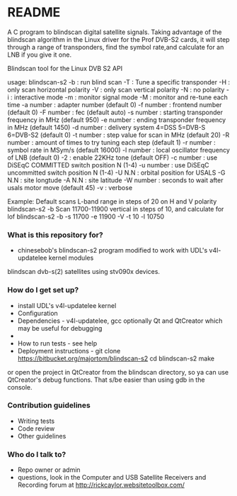 # README #
A C program to blindscan digital satellite signals. Taking advantage of the blindscan algorithm in the Linux driver for the Prof DVB-S2 cards, it will step through a range of transponders, find the symbol rate,and calculate for an LNB if you give it one.

Blindscan tool for the Linux DVB S2 API

usage: blindscan-s2
-b        : run blind scan
-T        : Tune a specific transponder
-H        : only scan horizontal polarity
-V        : only scan vertical polarity
-N        : no polarity
-i        : interactive mode
-m        : monitor signal mode
-M        : monitor and re-tune each time
-a number : adapter number (default 0)
-f number : frontend number (default 0)
-F number : fec (default auto)
-s number : starting transponder frequency in MHz (default 950)
-e number : ending transponder frequency in MHz (default 1450)
-d number : delivery system 4=DSS 5=DVB-S 6=DVB-S2 (default 0)
-t number : step value for scan in MHz (default 20)
-R number : amount of times to try tuning each step (default 1)
-r number : symbol rate in MSym/s (default 16000)
-l number : local oscillator frequency of LNB (default 0)
-2        : enable 22KHz tone (default OFF)
-c number : use DiSEqC COMMITTED switch position N (1-4)
-u number : use DiSEqC uncommitted switch position N (1-4)
-U N.N    : orbital position for USALS
-G N.N    : site longtude
-A N.N    : site latitude
-W number : seconds to wait after usals motor move (default 45)
-v        : verbose

Example:
Default scans L-band range in steps of 20 on H and V polarity
blindscan-s2 -b
Scan 11700-11900 vertical in steps of 10, and calculate for lof
blindscan-s2 -b -s 11700 -e 11900 -V -t 10 -l 10750


### What is this repository for? ###

* chinesebob's blindscan-s2 program
modified to work with UDL's v4l-updatelee kernel modules

blindscan dvb-s(2) satellites using stv090x devices.

### How do I get set up? ###

* install UDL's v4l-updatelee kernel
* Configuration
* Dependencies - v4l-updatelee, gcc
optionally Qt and QtCreator which may be
useful for debugging 
*
* How to run tests - see help
* Deployment instructions - 
git clone https://bitbucket.org/majortom/blindscan-s2
cd blindscan-s2
make

or open the project in QtCreator from the blindscan directory,
so ya can use QtCreator's debug functions. 
That s/be easier than using gdb in the console.

### Contribution guidelines ###

* Writing tests
* Code review
* Other guidelines

### Who do I talk to? ###

* Repo owner or admin
* questions, look in the Computer and USB Satellite Receivers and Recording forum
 at http://rickcaylor.websitetoolbox.com/ 